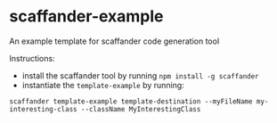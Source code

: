 # scaffander-example
An example template for scaffander code generation tool

Instructions:
- install the scaffander tool by running `npm install -g scaffander`
- instantiate the `template-example` by running:
```
scaffander template-example template-destination --myFileName my-interesting-class --className MyInterestingClass
```
